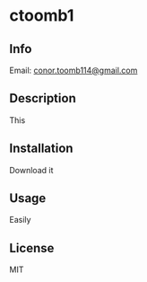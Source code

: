 
  # ctoomb1
  ## Info
  Email: [conor.toomb114@gmail.com](mailto:conor.toomb114@gmail.com)
  ## Description
  This
  ## Installation
  Download it
  ## Usage
  Easily
  ## License
  MIT
  